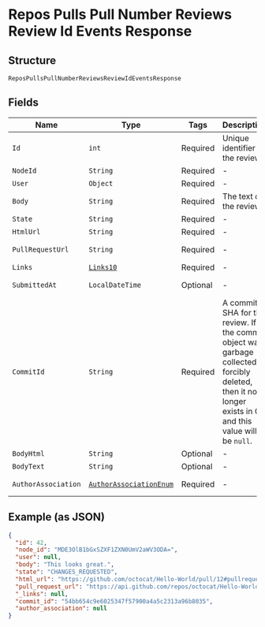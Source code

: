 
# Repos Pulls Pull Number Reviews Review Id Events Response

## Structure

`ReposPullsPullNumberReviewsReviewIdEventsResponse`

## Fields

| Name | Type | Tags | Description | Getter | Setter |
|  --- | --- | --- | --- | --- | --- |
| `Id` | `int` | Required | Unique identifier of the review | int getId() | setId(int id) |
| `NodeId` | `String` | Required | - | String getNodeId() | setNodeId(String nodeId) |
| `User` | `Object` | Required | - | Object getUser() | setUser(Object user) |
| `Body` | `String` | Required | The text of the review. | String getBody() | setBody(String body) |
| `State` | `String` | Required | - | String getState() | setState(String state) |
| `HtmlUrl` | `String` | Required | - | String getHtmlUrl() | setHtmlUrl(String htmlUrl) |
| `PullRequestUrl` | `String` | Required | - | String getPullRequestUrl() | setPullRequestUrl(String pullRequestUrl) |
| `Links` | [`Links10`](../../doc/models/links-10.md) | Required | - | Links10 getLinks() | setLinks(Links10 links) |
| `SubmittedAt` | `LocalDateTime` | Optional | - | LocalDateTime getSubmittedAt() | setSubmittedAt(LocalDateTime submittedAt) |
| `CommitId` | `String` | Required | A commit SHA for the review. If the commit object was garbage collected or forcibly deleted, then it no longer exists in Git and this value will be `null`. | String getCommitId() | setCommitId(String commitId) |
| `BodyHtml` | `String` | Optional | - | String getBodyHtml() | setBodyHtml(String bodyHtml) |
| `BodyText` | `String` | Optional | - | String getBodyText() | setBodyText(String bodyText) |
| `AuthorAssociation` | [`AuthorAssociationEnum`](../../doc/models/author-association-enum.md) | Required | - | AuthorAssociationEnum getAuthorAssociation() | setAuthorAssociation(AuthorAssociationEnum authorAssociation) |

## Example (as JSON)

```json
{
  "id": 42,
  "node_id": "MDE3OlB1bGxSZXF1ZXN0UmV2aWV3ODA=",
  "user": null,
  "body": "This looks great.",
  "state": "CHANGES_REQUESTED",
  "html_url": "https://github.com/octocat/Hello-World/pull/12#pullrequestreview-80",
  "pull_request_url": "https://api.github.com/repos/octocat/Hello-World/pulls/12",
  "_links": null,
  "commit_id": "54bb654c9e6025347f57900a4a5c2313a96b8035",
  "author_association": null
}
```

